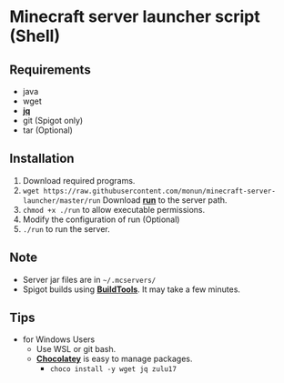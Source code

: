 # Minecraft server launcher script (Shell)
## Requirements
* java
* wget
* [**jq**](https://stedolan.github.io/jq/)
* git (Spigot only)
* tar (Optional)
## Installation
1. Download required programs.
2. `wget https://raw.githubusercontent.com/monun/minecraft-server-launcher/master/run` Download [**run**](https://raw.githubusercontent.com/monun/minecraft-server-launcher/master/run) to the server path.
3. `chmod +x ./run` to allow executable permissions.
4. Modify the configuration of run (Optional)
5. `./run` to run the server.
## Note
* Server jar files are in `~/.mcservers/`
* Spigot builds using [**BuildTools**](https://hub.spigotmc.org/jenkins/job/BuildTools/lastSuccessfulBuild/artifact/target/BuildTools.jar). It may take a few minutes.
## Tips
* for Windows Users
  * Use WSL or git bash.
  * [**Chocolatey**](https://chocolatey.org/install) is easy to manage packages.
    * `choco install -y wget jq zulu17`
